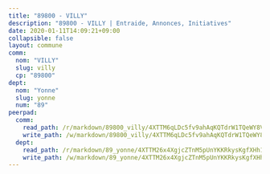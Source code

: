 ```yaml
---
title: "89800 - VILLY"
description: "89800 - VILLY | Entraide, Annonces, Initiatives"
date: 2020-01-11T14:09:21+09:00
collapsible: false
layout: commune
comm:
  nom: "VILLY"
  slug: villy
  cp: "89800"
dept:
  nom: "Yonne"
  slug: yonne
  num: "89"
peerpad:
  comm:
    read_path: /r/markdown/89800_villy/4XTTM6qLDc5fv9ahAqKQTdrW1TQeWY8VunmVCtuhs6jyf4Bfn
    write_path: /w/markdown/89800_villy/4XTTM6qLDc5fv9ahAqKQTdrW1TQeWY8VunmVCtuhs6jyf4Bfn-K3TgV5dxfvjAL7rXDVdn1pbKUcksCRtvwckEwCkT9sjEJSTjdn9Aa9V2x9mCcQNLHD4hLdiMJEAxBeKaNQ7u2pVJottSyNMa4TXuqjhKJkSRm7mu24CBvnAzUdNdxWx7wboNig7z
  dept:
    read_path: /r/markdown/89_yonne/4XTTM26x4XgjcZTnM5pUnYKKRkysKgfXHh1wiigoPHqn9LDKB
    write_path: /w/markdown/89_yonne/4XTTM26x4XgjcZTnM5pUnYKKRkysKgfXHh1wiigoPHqn9LDKB-K3TgU4xaMVqzoRnPJNyddApuMoWvJyHL35bzooauYvdhG3MLg3ikjpoueq9BDtqVP4hJBQxpPxix2gohzXyST9tZPnEkyXpDMdHiAFpx7EU6e8WgvFk7NPsBQepM8o13bG9dyqq7
---
```



